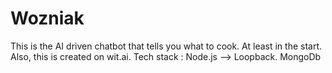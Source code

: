 # Wozniak

This is the AI driven chatbot that tells you what to cook. At least in the start. Also, this is created on wit.ai.
Tech stack : Node.js --> Loopback. MongoDb